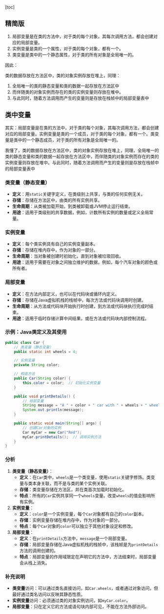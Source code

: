 [toc]

## 精简版

1. 局部变量是在类的方法中，对于类的每个对象，其每次调用方法，都会创建对应的局部变量。
2. 实例变量是类的一个属性，对于类的每个对象，都有一个。
3. 类变量是类中的一个静态属性，对于类的所有对象是全局唯一的。

因此：

类的数据存放在方法区中，类的对象实例存放在堆上，同理：

1. 全局唯一的类的静态变量和类的数据一起存放在方法区中
2. 而伴随类的对象实例而存在的类的实例变量则存放在堆中。
3. 与此同时，随着方法调用而产生的变量则是存放在栈帧中的局部变量表中





## 类中变量

其实：局部变量是在类的方法中，对于类的每个对象，其每次调用方法，都会创建对应的局部变量。实例变量是类的一个成员，对于类的每个对象，都有一个。类变量是类中的一个静态成员，对于类的所有对象是全局唯一的。



我懂了，类的数据存放在方法区中，类的对象实例存放在堆上，同理，全局唯一的类的静态变量和类的数据一起存放在方法区中，而伴随类的对象实例而存在的类的实例变量则存放在堆中。与此同时，随着方法调用而产生的变量则是存放在栈帧中的局部变量表中

### 类变量（静态变量）

- **定义**：用`static`关键字定义，在类级别上共享，与类的任何实例无关。
- **存储**：存储在方法区中，由类的所有实例共享。
- **生命周期**：从类被加载开始，到类被卸载或JVM停止运行结束。
- **用途**：适用于类级别的共享数据，例如，计数所有实例的数量或定义全局常量。

### 实例变量

- **定义**：每个类实例具有自己的实例变量副本。
- **存储**：存储在堆内存中，作为对象的一部分。
- **生命周期**：当对象被创建时初始化，直到对象被垃圾回收。
- **用途**：适用于需要在对象之间独立维护的数据，例如，每个汽车对象的颜色或所有者。

### 局部变量

- **定义**：在方法内部定义，也可以在代码块或循环内定义。
- **存储**：存储在Java虚拟机栈的栈帧中，每次方法或代码块调用时创建。
- **生命周期**：从方法或代码块开始执行时创建，到方法或代码块执行完成时结束。
- **用途**：适用于临时存储计算中间结果，或在方法或代码块内部控制流程。





### 示例：Java类定义及其使用

```java
public class Car {
    // 类变量（静态变量）
    public static int wheels = 4;

    // 实例变量
    private String color;

    // 构造方法
    public Car(String color) {
        this.color = color;  // 初始化实例变量
    }

    public void printDetails() {
        // 局部变量
        String message = "A " + color + " car with " + wheels + " wheels.";
        System.out.println(message);
    }

    public static void main(String[] args) {
        // 创建Car对象的实例
        Car myCar = new Car("Red");
        myCar.printDetails();  // 调用实例方法
    }
}
```

### 分析

1. **类变量（静态变量）**：
   - **定义**：在`Car`类中，`wheels`是一个类变量，使用`static`关键字修饰。类变量与类本身关联，而不是与类的某个实例关联。
   - **存储**：类变量存储在方法区，并在类首次加载时初始化。
   - **特点**：所有的`Car`实例共享同一个`wheels`变量。改变`wheels`的值会影响所有实例。
2. **实例变量**：
   - **定义**：`color`是一个实例变量，每个`Car`对象都有自己的`color`副本。
   - **存储**：实例变量存储在堆内存中，作为对象的一部分。
   - **特点**：每个`Car`对象的`color`可以独立于其他对象设定和修改。
3. **局部变量**：
   - **定义**：在`printDetails`方法中，`message`是一个局部变量。
   - **存储**：局部变量存储在Java虚拟机栈的栈帧中，该栈帧是为`printDetails`方法的调用创建的。
   - **特点**：局部变量的作用域限定在声明它的方法中，方法结束时，局部变量会从栈上消失。

### 补充说明

- **类变量**访问：可以通过类名直接访问，如`Car.wheels`，或者通过对象访问，但最好通过类名访问以反映其静态性质。
- **实例变量**访问：必须通过类的对象实例访问，如`myCar.color`。
- **局部变量**：只在定义它的方法或语句块内部可见，不能在方法外部访问。
